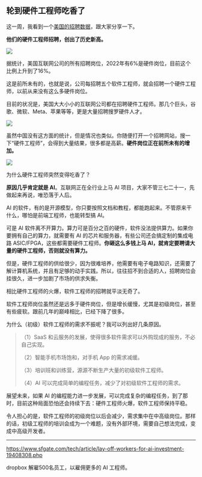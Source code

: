 ## 轮到硬件工程师吃香了

这一周，我看到一个[美国的招聘数据](https://twitter.com/aznweng/status/1780594562597081362)，跟大家分享一下。

**他们的硬件工程师招聘，创出了历史新高。**

![](https://cdn.beekka.com/blogimg/asset/202404/bg2024042301.webp)

据统计，美国互联网公司的所有招聘岗位，2022年有6%是硬件岗位，目前这个比例上升到了16%。

这是前所未有的，也就是说，公司每招聘五个软件工程师，就会招聘一个硬件工程师，以前从来没有这么多硬件岗位。

目前的状况是，美国大大小小的互联网公司都在招聘硬件工程师。那几个巨头，谷歌、微软、Meta、苹果等等，更是大量招聘搜罗硬件人才。

![](https://cdn.beekka.com/blogimg/asset/202404/bg2024042302.webp)

虽然中国没有这方面的统计，但是情况也类似。你随便打开一个招聘网站，搜一下“硬件工程师”，会得到大量结果，很多都是高薪。**硬件岗位正在前所未有的增加。**

![](https://cdn.beekka.com/blogimg/asset/202404/bg2024042303.webp)

为什么硬件工程师突然变得吃香了？

**原因几乎肯定就是 AI**。互联网正在全行业上马 AI 项目，大家不管三七二十一，先做起来再说，唯恐落于人后。

AI 的软件，有的是开源模型，你只要按照文档和教程，都能跑起来。不管原来干什么，哪怕是前端工程师，也能转型搞 AI。

可是 AI 软件离不开算力。算力可是百分之百的硬件，软件没法提供算力。如果你要拥有自己的算力，就需要有 AI 的芯片和服务器，有些公司还会搞定制的集成电路 ASIC/FPGA，这些都需要硬件工程师。**你砸这么多钱上马 AI，就肯定要聘请大量的硬件工程师，否则就没有算力。**

但是，硬件工程师的供给很少，因为很难培养，他需要有电子电路知识，还需要了解计算机系统，并且有足够的动手实践。所以，往往招不到合适的人，招聘岗位会挂很久，进一步加剧了市场的供求失衡。

相比硬件工程师的火爆，软件工程师的招聘就平淡无奇了。

软件工程师岗位虽然还是远多于硬件岗位，但是增长缓慢，尤其是初级岗位，甚至有些疲软。跟前几年的巅峰相比，已经下降了很多。
           
为什么（初级）软件工程师的需求不振呢？我可以列出好几条原因。

> （1）SaaS 和云服务的发展，使得很多软件需求可以外购现成的服务，不必自己实现。
> 
> （2）智能手机市场饱和，对手机 App 的需求减缓。
> 
> （3）培训班和训练营，源源不断生产大量的初级软件工程师。
> 
> （4）AI 可以完成简单的编程任务，减少了对初级软件工程师的需求。

展望未来，如果 AI 的编程能力进一步发展，可以完成复杂的编程任务，到了那时，目前这种局面恐怕还会持续下去：硬件工程师火爆，软件工程师保持平稳。

令人担心的是，软件工程师的初级岗位以后会减少，需求集中在中高级岗位。那样的话，初级工程师的培训会成为一个难题，没有外部环境，需要自己想法完成，变成中高级开发者。

---

https://www.sfgate.com/tech/article/lay-off-workers-for-ai-investment-19408308.php

dropbox 解雇500名员工，以雇佣更多的 AI 工程师。